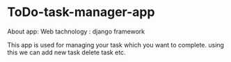# ToDo-task-manager-app

About app:
  Web tachnology : django framework 
  
 This app is used for managing your task which you want to complete. using this we can add new task delete task etc.
 
